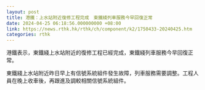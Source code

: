 ```yaml
---
layout: post
title: 港鐵：上水站附近復修工程完成　東鐵綫列車服務今早回復正常
date: 2024-04-25 06:18:56.000000000 +08:00
link: https://news.rthk.hk/rthk/ch/component/k2/1750433-20240425.htm
categories: rthk
---
```


港鐵表示，東鐵綫上水站附近的復修工程已經完成，東鐵綫列車服務今早回復正常。

東鐵綫上水站附近昨日早上有信號系統組件發生故障，列車服務需要調整。工程人員在晚上收車後，再跟進及調較相關信號系統組件。
